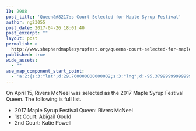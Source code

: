 ```yaml
---
ID: 2988
post_title: 'Queen&#8217;s Court Selected for Maple Syrup Festival'
author: ng23055
post_date: 2017-04-26 18:01:40
post_excerpt: ""
layout: post
permalink: >
  http://www.shepherdmaplesyrupfest.org/queens-court-selected-for-maple-syrup-festival
published: true
wide_assets:
  - ""
ase_map_component_start_point:
  - 'a:2:{s:3:"lat";d:29.760000000000002;s:3:"lng";d:-95.379999999999995;}'
---
```

<p>On April 15, Rivers McNeel was selected as the 2017 Maple Syrup Festival Queen. The following is full list.</p>
<p></p>
<ul>
<li>2017 Maple Syrup Festival Queen: Rivers McNeel</li>
<li>1st Court: Abigail Gould</li>
<li>2nd Court: Katie Powell</li>
</ul>
<p></p>